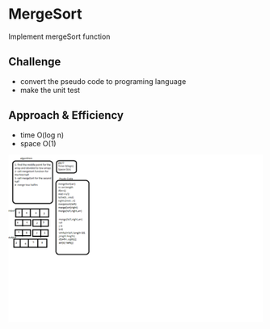 # MergeSort
Implement mergeSort function

## Challenge
* convert the pseudo code to programing language 
* make the unit test 

## Approach & Efficiency
* time O(log n)
* space O(1)

![whiteboard](../../assest/mergeSort.png)